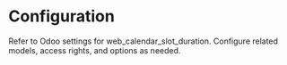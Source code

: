 # Configuration

Refer to Odoo settings for web_calendar_slot_duration. Configure related models, access rights, and options as needed.
